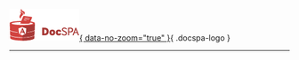 [![DocSPA Logo](./assets/docspa-inline-125px.png){ data-no-zoom="true" }](/){ .docspa-logo }

<md-toc-search summary="SUMMARY"></md-toc-search>

---

<md-toc class="collapsible" path="/" max-depth="3"></md-toc>
<md-toc class="collapsible" path="/quickstart" max-depth="2"></md-toc>
<md-toc class="collapsible" path="/content" max-depth="2"></md-toc>
<md-toc class="collapsible" path="/modules" max-depth="2"></md-toc>
<md-toc class="collapsible" path="/themes" max-depth="2"></md-toc>
<md-toc class="collapsible" path="/features" max-depth="2"></md-toc>

